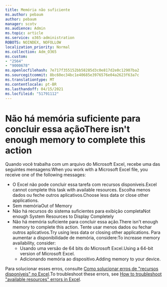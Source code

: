 ```yaml
---
title: Memória não suficiente
ms.author: pebaum
author: pebaum
manager: scotv
ms.audience: Admin
ms.topic: article
ms.service: o365-administration
ROBOTS: NOINDEX, NOFOLLOW
localization_priority: Normal
ms.collection: Adm_O365
ms.custom:
- "2564"
- "9000678"
ms.openlocfilehash: 7e717f355152bb58285d3c0e817d2e0c12907ba2
ms.sourcegitcommit: 8bc60ec34bc1e40685e3976576e04a2623f63a7c
ms.translationtype: MT
ms.contentlocale: pt-BR
ms.lasthandoff: 04/15/2021
ms.locfileid: "51791112"
---
```

# <a name="there-isnt-enough-memory-to-complete-this-action"></a><span data-ttu-id="2f1c7-102">Não há memória suficiente para concluir essa ação</span><span class="sxs-lookup"><span data-stu-id="2f1c7-102">There isn't enough memory to complete this action</span></span>

<span data-ttu-id="2f1c7-103">Quando você trabalha com um arquivo do Microsoft Excel, recebe uma das seguintes mensagens:</span><span class="sxs-lookup"><span data-stu-id="2f1c7-103">When you work with a Microsoft Excel file, you receive one of the following messages:</span></span>

- <span data-ttu-id="2f1c7-104">O Excel não pode concluir essa tarefa com recursos disponíveis.</span><span class="sxs-lookup"><span data-stu-id="2f1c7-104">Excel cannot complete this task with available resources.</span></span> <span data-ttu-id="2f1c7-105">Escolha menos dados ou feche outros aplicativos.</span><span class="sxs-lookup"><span data-stu-id="2f1c7-105">Choose less data or close other applications.</span></span>
- <span data-ttu-id="2f1c7-106">Sem memória</span><span class="sxs-lookup"><span data-stu-id="2f1c7-106">Out of Memory</span></span>
- <span data-ttu-id="2f1c7-107">Não há recursos do sistema suficientes para exibição completa</span><span class="sxs-lookup"><span data-stu-id="2f1c7-107">Not enough System Resources to Display Completely</span></span>
- <span data-ttu-id="2f1c7-108">Não há memória suficiente para concluir essa ação.</span><span class="sxs-lookup"><span data-stu-id="2f1c7-108">There isn't enough memory to complete this action.</span></span> <span data-ttu-id="2f1c7-109">Tente usar menos dados ou fechar outros aplicativos.</span><span class="sxs-lookup"><span data-stu-id="2f1c7-109">Try using less data or closing other applications.</span></span> <span data-ttu-id="2f1c7-110">Para aumentar a disponibilidade de memória, considere:</span><span class="sxs-lookup"><span data-stu-id="2f1c7-110">To increase memory availability, consider:</span></span> 
    - <span data-ttu-id="2f1c7-111">Usando uma versão de 64 bits do Microsoft Excel.</span><span class="sxs-lookup"><span data-stu-id="2f1c7-111">Using a 64-bit version of Microsoft Excel.</span></span>
    - <span data-ttu-id="2f1c7-112">Adicionando memória ao dispositivo.</span><span class="sxs-lookup"><span data-stu-id="2f1c7-112">Adding memory to your device.</span></span>

<span data-ttu-id="2f1c7-113">Para solucionar esses erros, consulte [Como solucionar erros de "recursos disponíveis" no Excel](https://docs.microsoft.com/office/troubleshoot/excel/available-resources-errors).</span><span class="sxs-lookup"><span data-stu-id="2f1c7-113">To troubleshoot these errors, see [How to troubleshoot "available resources" errors in Excel](https://docs.microsoft.com/office/troubleshoot/excel/available-resources-errors).</span></span>